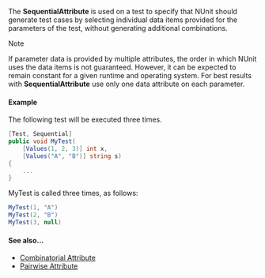 The **SequentialAttribute** is used on a test to specify that NUnit should
generate test cases by selecting individual data items provided
for the parameters of the test, without generating additional
combinations.

> [!NOTE]
> If parameter data is provided by multiple attributes, the order in which NUnit uses the data items is not guaranteed. However,
it can be expected to remain constant for a given runtime and operating system. For best results with **SequentialAttribute** use only one data attribute on each parameter.
   
#### Example

The following test will be executed three times.

```csharp
[Test, Sequential]
public void MyTest(
    [Values(1, 2, 3)] int x,
    [Values("A", "B")] string s)
{
    ...
}
```

MyTest is called three times, as follows:

```csharp
MyTest(1, "A")
MyTest(2, "B")
MyTest(3, null)
```

#### See also...
 * [Combinatorial Attribute](Combinatorial.md)
 * [Pairwise Attribute](Pairwise.md)
